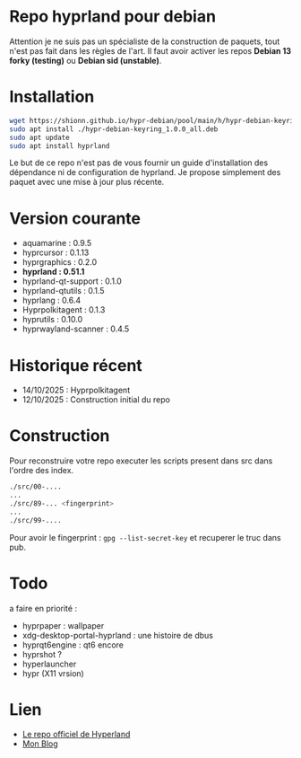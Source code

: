
# Repo hyprland pour debian

Attention je ne suis pas un spécialiste de la construction de paquets, tout n'est pas fait dans les règles de l'art. 
Il faut avoir activer les repos **Debian 13 forky (testing)** ou **Debian sid (unstable)**. 

# Installation 

~~~bash
wget https://shionn.github.io/hypr-debian/pool/main/h/hypr-debian-keyring/hypr-debian-keyring_1.0.0_all.deb
sudo apt install ./hypr-debian-keyring_1.0.0_all.deb
sudo apt update
sudo apt install hyprland
~~~

Le but de ce repo n'est pas de vous fournir un guide d'installation des dépendance ni de configuration de hyprland. 
Je propose simplement des paquet avec une mise à jour plus récente. 


# Version courante

- aquamarine : 0.9.5
- hyprcursor : 0.1.13
- hyprgraphics : 0.2.0
- **hyprland : 0.51.1**
- hyprland-qt-support : 0.1.0
- hyprland-qtutils : 0.1.5
- hyprlang : 0.6.4
- Hyprpolkitagent : 0.1.3
- hyprutils : 0.10.0
- hyprwayland-scanner : 0.4.5


# Historique récent

- 14/10/2025 : Hyprpolkitagent
- 12/10/2025 : Construction initial du repo

# Construction 

Pour reconstruire votre repo executer les scripts present dans src dans l'ordre des index. 

~~~bash
./src/00-....
...
./src/89-... <fingerprint>
...
./src/99-....
~~~ 

Pour avoir le fingerprint : `gpg --list-secret-key` et recuperer le truc dans pub.

# Todo

a faire en priorité : 
- hyprpaper : wallpaper
- xdg-desktop-portal-hyprland : une histoire de dbus
- hyprqt6engine : qt6 encore
- hyprshot ?
- hyperlauncher
- hypr (X11 vrsion)

# Lien

- [Le repo officiel de Hyperland](https://github.com/hyprwm)
- [Mon Blog](https://shionn.github.io)


